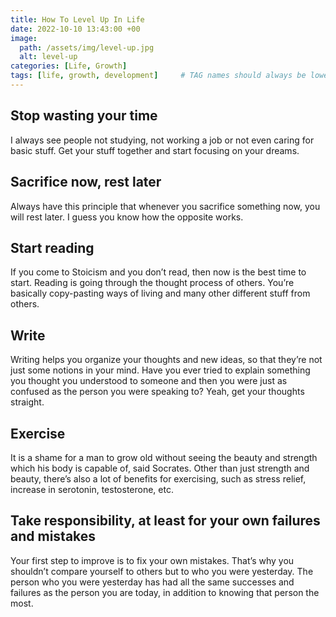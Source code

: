 ```yaml
---
title: How To Level Up In Life
date: 2022-10-10 13:43:00 +00
image:
  path: /assets/img/level-up.jpg
  alt: level-up
categories: [Life, Growth]
tags: [life, growth, development]     # TAG names should always be lowercase
---
```



## Stop wasting your time

I always see people not studying, not working a job or not even caring for basic stuff. Get your stuff together and start focusing on your dreams.

## Sacrifice now, rest later

Always have this principle that whenever you sacrifice something now, you will rest later. I guess you know how the opposite works.

## Start reading

If you come to Stoicism and you don’t read, then now is the best time to start. Reading is going through the thought process of others. You’re basically copy-pasting ways of living and many other different stuff from others.

## Write

Writing helps you organize your thoughts and new ideas, so that they’re not just some notions in your mind. Have you ever tried to explain something you thought you understood to someone and then you were just as confused as the person you were speaking to? Yeah, get your thoughts straight.

## Exercise

It is a shame for a man to grow old without seeing the beauty and strength which his body is capable of, said Socrates. Other than just strength and beauty, there’s also a lot of benefits for exercising, such as stress relief, increase in serotonin, testosterone, etc.

## Take responsibility, at least for your own failures and mistakes

Your first step to improve is to fix your own mistakes. That’s why you shouldn’t compare yourself to others but to who you were yesterday. The person who you were yesterday has had all the same successes and failures as the person you are today, in addition to knowing that person the most.
